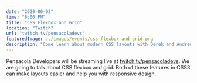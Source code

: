 ```yaml
---
date: "2020-06-02"
time: "6:00 PM"
title: "CSS Flexbox and Grid"
location: "Twitch"
url: "twitch.tv/pensacoladevs"
featuredImage: ../images/events/css-flexbox-and-grid.png
description: "Come learn about modern CSS layouts with Derek and Andrew. In this Pensacola Developers' Twitch Stream we will be going over CSS Flexbox and Grid."
---
```

Pensacola Developers will be streaming live at [twitch.tv/pensacoladevs](https://www.twitch.tv/pensacoladevs/). We are going to talk about CSS flexbox and grid. Both of these features in CSS3 can make layouts easier and help you with responsive design.
